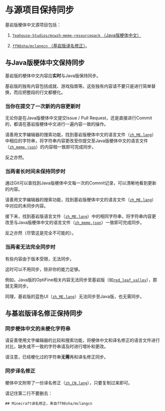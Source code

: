 # 与源项目保持同步

基岩版梗体中文源项目包括：

1. [`Teahouse-Studios/mcwzh-meme-resourcepack` （Java版梗体中文）](https://github.com/Teahouse-Studios/mcwzh-meme-resourcepack)

2. [`ff98sha/mclangcn` （基岩版译名修正）](https://github.com/ff98sha/mclangcn)。

## 与Java版梗体中文保持同步

基岩版的梗体中文内容应**实时**与Java版保持同步。

基岩版的独有内容包括成就、游戏指南等。这些独有内容请不要只是进行简单替换，而应把整段的行文都梗化。

### 当你在提交了一次新的内容更新时

无论你是在Java版梗体中文提交Issue / Pull Request，还是直接进行Commit的，都请在基岩版梗体中文进行一遍内容一致的操作。

请善用文字编辑器的搜索功能，找到基岩版梗体中文的语言文件（[`zh_ME.lang`](\meme_resourcepack\texts\zh_ME.lang)）中相应的字符串，将字符串内容更改至你提交至Java版梗体中文的语言文件（[`zh_meme.json`](https://github.com/Teahouse-Studios/mcwzh-meme-resourcepack/blob/master/assets/minecraft/lang/zh_meme.json)）的内容相一致即可完成同步。

反之亦然。

### 当两者长时间未保持同步时

通过Git可以查找到Java版梗体中文每一次的Commit记录，可以清晰地看到更新的内容。

请善用文字编辑器的搜索功能，找到基岩版梗体中文的语言文件（[`zh_ME.lang`](\meme_resourcepack\texts\zh_ME.lang)）中对应的未同步内容。

接下来，找到基岩版语言文件（[`zh_ME.lang`](\meme_resourcepack\texts\zh_ME.lang)）中的相同字符串，将字符串内容更改至与Java版梗体中文的语言文件（[`zh_meme.json`](https://github.com/Teahouse-Studios/mcwzh-meme-resourcepack/blob/master/assets/minecraft/lang/zh_meme.json)）一致即可完成同步。

反之亦然（尽管这是完全不可能的）。

### 当两者无法完全同步时

有些内容由于版本受限，无法同步。

这时可以不用同步，除非你的能力足够。

例如，Java版的OptiFine相关内容无法同步至基岩版（如[`red_leaf_valley`](https://github.com/Teahouse-Studios/mcwzh-meme-resourcepack/blob/master/modules/red_leaf_valley)），那就无需同步。

同理，基岩版的蓝色UI（[`zh_ME.lang`](\modules\blue_ui)）无法同步至Java版，也无需同步。

## 与基岩版译名修正保持同步

### 同步梗体中文的未梗化字符串

请妥善使用文字编辑器的比较和搜索功能，将梗体中文和译名修正的语言文件进行对比，缺失或不一致的字符串请及时进行增补和更改。

请注意，已经梗化过的字符串**无需**再和译名修正同步。

### 同步译名修正

梗体中文附带了一份译名修正（[`zh_CN.lang`](\meme_resourcepack\texts\zh_CN.lang)），只要复制过来即可。

请记住第二行不要删去：

``` 
## Minecraft译名修正，来自ff98sha/mclangcn
```
